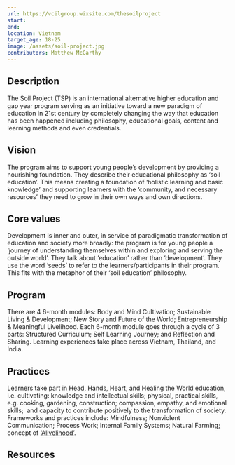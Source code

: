 ```yaml
---
url: https://vcilgroup.wixsite.com/thesoilproject
start: 
end: 
location: Vietnam
target_age: 18-25
image: /assets/soil-project.jpg
contributors: Matthew McCarthy
---
```

## Description

The Soil Project (TSP) is an international alternative higher education and gap year program serving as an initiative toward a new paradigm of education in 21st century by completely changing the way that education has been happened including philosophy, educational goals, content and learning methods and even credentials.

## Vision 

The program aims to support young people’s development by providing a nourishing foundation. They describe their educational philosophy as ‘soil education’. This means creating a foundation of ‘holistic learning and basic knowledge’ and supporting learners with the ‘community, and necessary resources’ they need to grow in their own ways and own directions.

## Core values 

Development is inner and outer, in service of paradigmatic transformation of education and society more broadly: the program is for young people a ‘journey of understanding themselves within and exploring and serving the outside world’. They talk about ‘education’ rather than ‘development’. They use the word ‘seeds’ to refer to the learners/participants in their program. This fits with the metaphor of their ‘soil education’ philosophy. 
 
## Program 

There are 4 6-month modules: Body and Mind Cultivation; Sustainable Living & Development; New Story and Future of the World; Entrepreneurship & Meaningful Livelihood. Each 6-month module goes through a cycle of 3 parts: Structured Curriculum; Self Learning Journey; and Reflection and Sharing. Learning experiences take place across Vietnam, Thailand, and India. 

## Practices

Learners take part in Head, Hands, Heart, and Healing the World education, i.e. cultivating: knowledge and intellectual skills; physical, practical skills, e.g. cooking, gardening, construction; compassion, empathy, and emotional skills;  and capacity to contribute positively to the transformation of society. Frameworks and practices include: Mindfulness; Nonviolent Communication; Process Work; Internal Family Systems; Natural Farming; concept of [‘Alivelihood’](https://www.alivelihood.org/).

## Resources 

